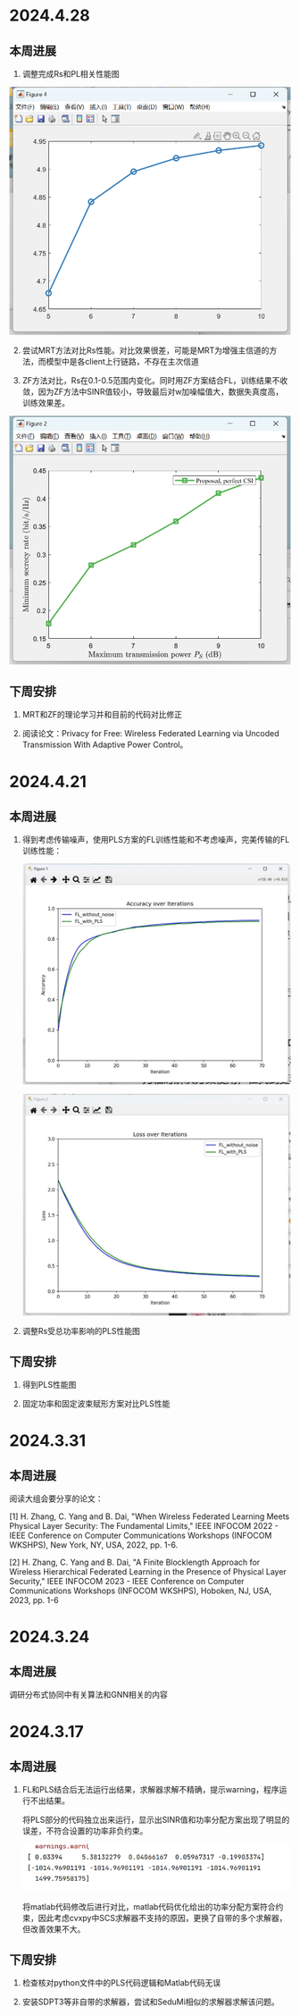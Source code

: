 # 2024.4.28
## 本周进展

1. 调整完成Rs和PL相关性能图

 ![image](./github/proposed.png)

2. 尝试MRT方法对比Rs性能。对比效果很差，可能是MRT为增强主信道的方法，而模型中是各client上行链路，不存在主次信道

3. ZF方法对比，Rs在0.1-0.5范围内变化。同时用ZF方案结合FL，训练结果不收敛，因为ZF方法中SINR值较小，导致最后对w加噪幅值大，数据失真度高，训练效果差。

![image](./github/ZF.png)

## 下周安排

1. MRT和ZF的理论学习并和目前的代码对比修正

2. 阅读论文：Privacy for Free: Wireless Federated Learning via Uncoded Transmission With Adaptive Power Control。

# 2024.4.21
## 本周进展

1. 得到考虑传输噪声，使用PLS方案的FL训练性能和不考虑噪声，完美传输的FL训练性能：

   ![image](./github/2.jpg)

   ![image](./github/3.jpg)

2. 调整Rs受总功率影响的PLS性能图

## 下周安排

1. 得到PLS性能图

2. 固定功率和固定波束赋形方案对比PLS性能

# 2024.3.31
## 本周进展

阅读大组会要分享的论文：

[1] H. Zhang, C. Yang and B. Dai, "When Wireless Federated Learning Meets Physical Layer Security: The Fundamental Limits," IEEE INFOCOM 2022 - IEEE Conference on Computer Communications Workshops (INFOCOM WKSHPS), New York, NY, USA, 2022, pp. 1-6.

[2] H. Zhang, C. Yang and B. Dai, "A Finite Blocklength Approach for Wireless Hierarchical Federated Learning in the Presence of Physical Layer Security," IEEE INFOCOM 2023 - IEEE Conference on Computer Communications Workshops (INFOCOM WKSHPS), Hoboken, NJ, USA, 2023, pp. 1-6


# 2024.3.24
## 本周进展

调研分布式协同中有关算法和GNN相关的内容
   

# 2024.3.17
## 本周进展
1. FL和PLS结合后无法运行出结果，求解器求解不精确，提示warning，程序运行不出结果。
  
   将PLS部分的代码独立出来运行，显示出SINR值和功率分配方案出现了明显的误差，不符合设置的功率非负约束。

   ![image](./github/1.png)

   将matlab代码修改后进行对比，matlab代码优化给出的功率分配方案符合约束，因此考虑cvxpy中SCS求解器不支持的原因，更换了自带的多个求解器，但改善效果不大。
   
## 下周安排
1. 检查核对python文件中的PLS代码逻辑和Matlab代码无误
   
2. 安装SDPT3等非自带的求解器，尝试和SeduMi相似的求解器求解该问题。
